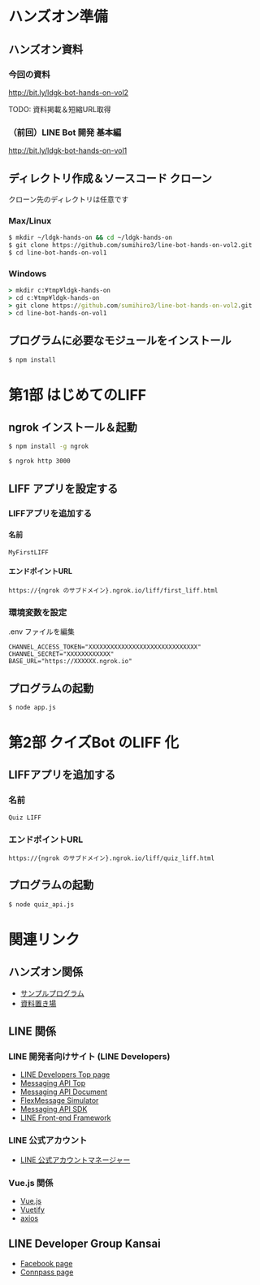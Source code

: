 # ハンズオン準備

## ハンズオン資料

### 今回の資料

http://bit.ly/ldgk-bot-hands-on-vol2

TODO: 資料掲載＆短縮URL取得

### （前回）LINE Bot 開発 基本編

http://bit.ly/ldgk-bot-hands-on-vol1

## ディレクトリ作成＆ソースコード クローン

クローン先のディレクトリは任意です

### Max/Linux

```bash
$ mkdir ~/ldgk-hands-on && cd ~/ldgk-hands-on
$ git clone https://github.com/sumihiro3/line-bot-hands-on-vol2.git
$ cd line-bot-hands-on-vol1
```

### Windows

```bat
> mkdir c:¥tmp¥ldgk-hands-on
> cd c:¥tmp¥ldgk-hands-on
> git clone https://github.com/sumihiro3/line-bot-hands-on-vol2.git
> cd line-bot-hands-on-vol1
```

## プログラムに必要なモジュールをインストール

```bash
$ npm install
```

# 第1部 はじめてのLIFF

## ngrok インストール＆起動

```bash
$ npm install -g ngrok

$ ngrok http 3000
```

## LIFF アプリを設定する

### LIFFアプリを追加する

#### 名前

```text
MyFirstLIFF
```

#### エンドポイントURL

```text
https://{ngrok のサブドメイン}.ngrok.io/liff/first_liff.html
```

### 環境変数を設定

.env ファイルを編集

```text
CHANNEL_ACCESS_TOKEN="XXXXXXXXXXXXXXXXXXXXXXXXXXXXXX"
CHANNEL_SECRET="XXXXXXXXXXXX"
BASE_URL="https://XXXXXX.ngrok.io"
```

## プログラムの起動

```bash
$ node app.js
```

# 第2部 クイズBot のLIFF 化

## LIFFアプリを追加する

### 名前

```text
Quiz LIFF
```

### エンドポイントURL

```text
https://{ngrok のサブドメイン}.ngrok.io/liff/quiz_liff.html
```

## プログラムの起動

```bash
$ node quiz_api.js
```

# 関連リンク

## ハンズオン関係

* [サンプルプログラム](https://github.com/sumihiro3/line-bot-hands-on-vol2)
* [資料置き場](http://bit.ly/ldgk-bot-hands-on-vol2)

## LINE 関係

### LINE 開発者向けサイト (LINE Developers)

* [LINE Developers Top page](https://developers.line.biz/ja/)
* [Messaging API Top](https://developers.line.biz/ja/services/messaging-api/)
* [Messaging API Document](https://developers.line.biz/ja/docs/messaging-api/)
* [FlexMessage Simulator](https://developers.line.biz/console/fx/)
* [Messaging API SDK](https://developers.line.biz/ja/docs/messaging-api/line-bot-sdk/)
* [LINE Front-end Framework](https://developers.line.biz/ja/docs/liff/)

### LINE 公式アカウント

* [LINE 公式アカウントマネージャー](https://manager.line.biz/)

### Vue.js 関係

* [Vue.js](https://jp.vuejs.org/index.html)
* [Vuetify](https://vuetifyjs.com/ja/)
* [axios](https://github.com/axios/axios)

## LINE Developer Group Kansai

* [Facebook page](https://www.facebook.com/groups/LINEDeveloperGroupKansai/)
* [Connpass page](https://ldgk.connpass.com/)
